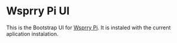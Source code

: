 # Wsprry Pi UI

This is the Bootstrap UI for [Wsprry Pi](https://github.com/lbussy/WsprryPi/).
It is instaled with the current aplication instalation.
